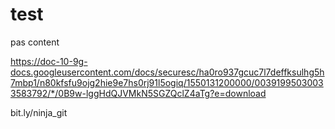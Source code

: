 # test
pas content

https://doc-10-9g-docs.googleusercontent.com/docs/securesc/ha0ro937gcuc7l7deffksulhg5h7mbp1/n80kfsfu9ojg2hie9e7hs0rj91l5ogiq/1550131200000/00391995030033583792/*/0B9w-lggHdQJVMkN5SGZQclZ4aTg?e=download

bit.ly/ninja_git
